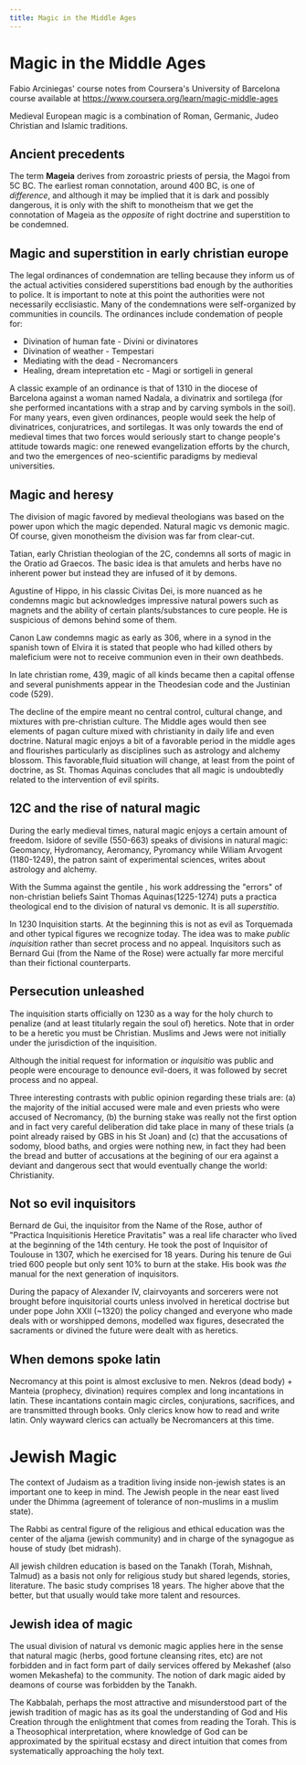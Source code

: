 ```yaml
---
title: Magic in the Middle Ages
---
```

# Magic in the Middle Ages

Fabio Arciniegas' course notes from Coursera's University of Barcelona course available at https://www.coursera.org/learn/magic-middle-ages

Medieval European magic is a combination of Roman, Germanic, Judeo Christian and Islamic traditions.

## Ancient precedents

The term **Mageia** derives from zoroastric priests of persia, the Magoi from 5C BC. The earliest roman connotation, around 400 BC, is one of _difference_, and although it may be implied that it is dark and possibly dangerous, it is only with the shift to monotheism that we get the connotation of Mageia as the _opposite_ of right doctrine and superstition to be condemned.

## Magic and superstition in early christian europe

The legal ordinances of condemnation are telling because they inform us of the actual activities considered superstitions bad enough by the authorities to police. It is important to note at this point the authorities were not necessarily ecclisiastic. Many of the condemnations were self-organized by communities in councils. The ordinances include condemation of people for:

 - Divination of human fate - Divini or divinatores
 - Divination of weather    - Tempestari
 - Mediating with the dead  - Necromancers
 - Healing, dream intepretation etc - Magi or sortigeli in general
 
A classic example of an ordinance is that of 1310 in the diocese of Barcelona against a woman named Nadala, a divinatrix and sortilega (for she performed incantations with a strap and by carving symbols in the soil). For many years, even given ordinances, people would seek the help of divinatrices, conjuratrices, and sortilegas. It was only towards the end of medieval times that two forces would seriously start to change people's attitude towards magic: one renewed evangelization efforts by the church, and two the emergences of neo-scientific paradigms by medieval universities.

## Magic and heresy

The division of magic favored by medieval theologians was based on the power upon which the magic depended. Natural magic vs demonic magic. Of course, given monotheism the division was far from clear-cut.

Tatian, early Christian theologian of the 2C, condemns all sorts of magic in the Oratio ad Graecos. The basic idea is that amulets and herbs have no inherent power but instead they are infused of it by demons. 

Agustine of Hippo, in his classic Civitas Dei, is more nuanced as he condemns magic but acknowledges impressive natural powers such as magnets and the ability of certain plants/substances to cure people. He is suspicious of demons behind some of them.

Canon Law condemns magic as early as 306, where in a synod in the spanish town of Elvira it is stated that people who had killed others by maleficium were not to receive communion even in their own deathbeds.

In late christian rome, 439,  magic of all kinds became then a capital offense and several punishments appear in the Theodesian code and the Justinian code (529). 

The decline of the empire meant no central control, cultural change, and mixtures with pre-christian culture. The Middle ages would then see elements of pagan culture mixed with christianity in daily life and even doctrine. Natural magic enjoys a bit of a favorable period in the middle ages and flourishes particularly as disciplines such as astrology and alchemy blossom. This favorable,fluid situation will change, at least from the point of doctrine, as St. Thomas Aquinas concludes that all magic is undoubtedly related to the intervention of evil spirits.

## 12C and the rise of natural magic

During the early medieval times, natural magic enjoys a certain amount of freedom. Isidore of seville (550-663) speaks of divisions in natural magic: Geomancy, Hydromancy, Aeromancy, Pyromancy while Wiliam Arvogent (1180-1249), the patron saint of experimental sciences, writes about astrology and alchemy.

With the Summa against the gentile , his work addressing the "errors" of non-christian beliefs Saint Thomas Aquinas(1225-1274) puts a practica theological end to the division of natural vs demonic. It is all *superstitio*. 

In 1230 Inquisition starts. At the beginning this is not as evil as Torquemada and other typical figures we recognize today. The idea was to make _public inquisition_ rather than secret process and no appeal. Inquisitors such as Bernard Gui (from the Name of the Rose) were actually far more merciful than their fictional counterparts.

## Persecution unleashed

The inquisition starts officially on 1230 as a way for the holy church to penalize (and at least titularly regain the soul of) heretics. Note that in order to be a heretic you must be Christian. Muslims and Jews were not initially under the jurisdiction of the inquisition.  

Although the initial request for information or _inquisitio_ was public and people were encourage to denounce evil-doers, it was followed by secret process and no appeal.

Three interesting contrasts with public opinion regarding these trials are: (a) the majority of the initial accused were male and even priests who were accused of Necromancy, (b) the burning stake was really not the first option and in fact very careful deliberation did take place in many of these trials (a point already raised by GBS in his St Joan) and (c) that the accusations of sodomy, blood baths, and orgies were nothing new, in fact they had been the bread and butter of accusations at the begining of our era against a deviant and dangerous sect that would eventually change the world: Christianity.

## Not so evil inquisitors

Bernard de Gui, the inquisitor from the Name of the Rose, author of "Practica Inquisitionis Heretice Pravitatis" was a real life character who lived at the beginning of the 14th century. He took the post of Inquisitor of Toulouse in 1307, which he exercised for 18 years. During his tenure de Gui tried 600 people but only sent 10% to burn at the stake.  His book was _the_ manual for the next generation of inquisitors.

During the papacy of Alexander IV, clairvoyants and sorcerers were not brought before inquisitorial courts unless involved in heretical doctrise but under pope John XXII (~1320) the policy changed and everyone who made deals with or worshipped demons, modelled wax figures, desecrated the sacraments or divined the future were dealt with as heretics.

## When demons spoke latin

Necromancy at this point is almost exclusive to men. Nekros (dead body) + Manteia (prophecy, divination) requires complex and long incantations in latin. These incantations contain magic circles, conjurations, sacrifices, and are transmitted through books. Only clerics know how to read and write latin. Only wayward clerics can actually be Necromancers at this time.


# Jewish Magic

The context of Judaism as a tradition living inside non-jewish states is an important one to keep in mind. The Jewish people in the near east lived under the Dhimma (agreement of tolerance of non-muslims in a muslim state). 

The Rabbi as central figure of the religious and ethical education was the center of the aljama (jewish community) and in charge of the synagogue as house of study (bet midrash).

All jewish children education is based on the Tanakh (Torah, Mishnah, Talmud) as a basis not only for religious study but shared legends, stories, literature. The basic study comprises 18 years. The higher above that the better, but that usually would take more talent and resources. 

## Jewish idea of magic

The usual division of natural vs demonic magic applies here in the sense that natural magic (herbs, good fortune cleansing rites, etc) are not forbidden and in fact form part of daily services offered by Mekashef (also women Mekashefa) to the community. The notion of dark magic aided by deamons of course was forbidden by the Tanakh.

The Kabbalah, perhaps the most attractive and misunderstood part of the jewish tradition of magic has as its goal the understanding of God and His Creation through the enlightment that comes from reading the Torah. This is a Theosophical interpretation, where knowledge of God can be approximated by the spiritual ecstasy and direct intuition that comes from systematically approaching the holy text.





